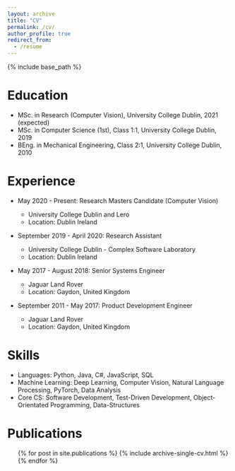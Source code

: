 ```yaml
---
layout: archive
title: "CV"
permalink: /cv/
author_profile: true
redirect_from:
  - /resume
---
```


{% include base_path %}

Education
======
* MSc. in Research (Computer Vision), University College Dublin, 2021 (expected)
* MSc. in Computer Science (1st), Class 1:1, University College Dublin, 2019
* BEng. in Mechanical Engineering, Class 2:1, University College Dublin, 2010

Experience
======
* May 2020 - Present: Research Masters Candidate (Computer Vision)
  * University College Dublin and Lero
  * Location: Dublin Ireland

* September 2019 - April 2020: Research Assistant
  * University College Dublin - Complex Software Laboratory
  * Location: Dublin Ireland

* May 2017 - August 2018: Senior Systems Engineer
  * Jaguar Land Rover
  * Location: Gaydon, United Kingdom
  
* September 2011 - May 2017: Product Development Engineer
  * Jaguar Land Rover
  * Location: Gaydon, United Kingdom
  
Skills
======
* Languages: Python, Java, C#, JavaScript, SQL
* Machine Learning: Deep Learning, Computer Vision, Natural Language Processing, PyTorch, Data Analysis
* Core CS: Software Development, Test-Driven Development, Object-Orientated Programming, Data-Structures

Publications
======
  <ul>{% for post in site.publications %}
    {% include archive-single-cv.html %}
  {% endfor %}</ul>
  

